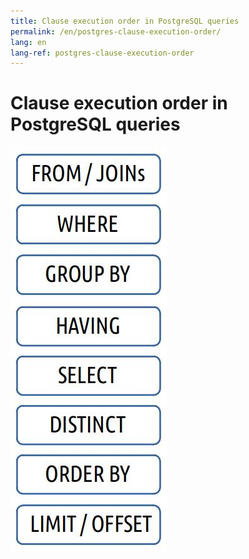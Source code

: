 ```yaml
---
title: Clause execution order in PostgreSQL queries
permalink: /en/postgres-clause-execution-order/
lang: en
lang-ref: postgres-clause-execution-order
---
```


# Clause execution order in PostgreSQL queries 

![](/images/ru/postgresql_clause_execution_order.jpg)
